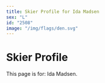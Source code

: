 ```yaml
---
title: Skier Profile for Ida Madsen
sex: "L"
id: "2508"
image: "/img/flags/den.svg" 
---
```


# Skier Profile

This page is for: Ida Madsen.
    